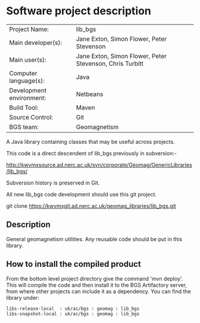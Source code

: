# Software project description

|  |  |
| ------------------------ | ------- |
| Project Name:            | lib_bgs |
| Main developer(s):       | Jane Exton, Simon Flower, Peter Stevenson  |
| Main user(s):            | Jane Exton, Simon Flower, Peter Stevenson, Chris Turbitt |
| Computer language(s):    | Java |
| Development environment: | Netbeans |
| Build Tool:              | Maven |
| Source Control:          | Git |
| BGS team:                | Geomagnetism |

A Java library containing classes that may be useful across projects.

This code is a direct descendent of lib_bgs previously in subversion:-

http://kwvmxsource.ad.nerc.ac.uk/svn/corporate/Geomag/GenericLibraries/lib_bgs/

Subversion history is preserved in Git.

All new lib_bgs code development should use this git project.

git clone https://kwvmxgit.ad.nerc.ac.uk/geomag_libraries/lib_bgs.git


## Description
General geomagnetism utilities. Any reusable code should be put in this library.


## How to install the compiled product

From the bottom level project directory give the command 'mvn deploy'. This will compile the code and then install it to the BGS Artifactory server, from where other projects can include it as a dependency. You can find the library under:

    libs-release-local  : uk/ac/bgs : geomag : lib_bgs
    libs-snapshot-local : uk/ac/bgs : geomag : lib_bgs
